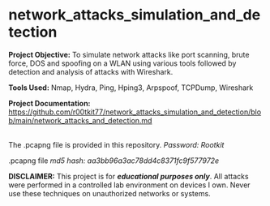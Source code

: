 # network_attacks_simulation_and_detection
**Project Objective:** To simulate network attacks like port scanning, brute force, DOS and spoofing on a WLAN using various tools followed by detection and analysis of attacks with Wireshark.

**Tools Used:** Nmap, Hydra, Ping, Hping3, Arpspoof, TCPDump, Wireshark

**Project Documentation:** https://github.com/r00tkit77/network_attacks_simulation_and_detection/blob/main/network_attacks_and_detection.md
<br><br>

The .pcapng file is provided in this repository.
*Password: Rootkit*

.pcapng file *md5 hash: aa3bb96a3ac78dd4c8371fc9f577972e*

**DISCLAIMER:** This project is for ***educational purposes only***. All attacks were performed in a controlled lab environment on devices I own. Never use these techniques on unauthorized networks or systems.
